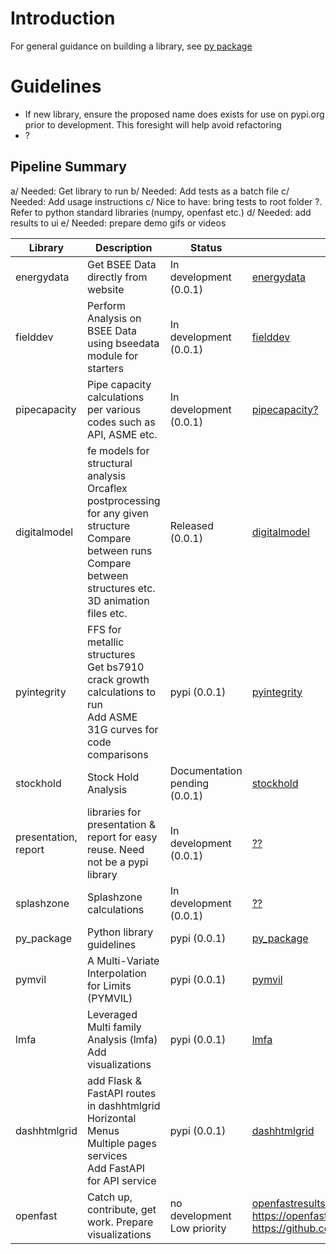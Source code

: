 # Introduction

For general guidance on building a library, see [py package](https://github.com/vamseeachanta/py_package)
# Guidelines

- If new library, ensure the proposed name does exists for use on pypi.org prior to development. This foresight will help avoid refactoring
- ?


## Pipeline Summary

a/ Needed: Get library to run
b/ Needed: Add tests as a batch file
c/ Needed: Add usage instructions
c/ Nice to have: bring tests to root folder ?. Refer to python standard libraries (numpy, openfast etc.)
d/ Needed: add results to ui
e/ Needed: prepare demo gifs or videos

| Library |  Description | Status | Reference | Status |
|---|---|------|---|---|
| energydata | Get BSEE Data directly from website |  In development (0.0.1) | [energydata](tba) |
| fielddev | Perform Analysis on BSEE Data using bseedata module for starters |  In development (0.0.1) | [fielddev](tba) |
| pipecapacity | Pipe capacity calculations per various codes such as API, ASME etc. |  In development (0.0.1) | [pipecapacity?](https://github.com/vamseeachanta/pipecapacity) |
| digitalmodel | fe models for structural analysis <br> Orcaflex postprocessing for any given structure <br> Compare between runs <br> Compare between structures etc. <br> 3D animation files etc.|  Released (0.0.1) | [digitalmodel](https://pypi.org/project/digitalmodel/0.0.1/) | ? |
| pyintegrity | FFS for metallic structures<br> Get bs7910 crack growth calculations to run<br> Add ASME 31G curves for code comparisons |  pypi (0.0.1) | [pyintegrity](https://github.com/vamseeachanta/pyintegrity) | running with instructions |
| stockhold | Stock Hold Analysis |  Documentation pending (0.0.1) | [stockhold](https://github.com/vamseeachanta/stockhold) |
| presentation, report | libraries for presentation & report for easy reuse. Need not be a pypi library |  In development (0.0.1) | [??](https://github.com/vamseeachanta/dashhtmlgrid) |
| splashzone | Splashzone calculations |  In development (0.0.1) | [??](https://github.com/vamseeachanta/dashhtmlgrid) |
| py_package | Python library guidelines |  pypi (0.0.1) | [py_package](https://github.com/vamseeachanta/py_package) |
| pymvil | A Multi-Variate Interpolation for Limits (PYMVIL) |  pypi (0.0.1) | [pymvil](https://github.com/vamseeachanta/pymvil) |
| lmfa | Leveraged Multi family Analysis (lmfa) <br> Add visualizations |  pypi (0.0.1) | [lmfa](https://github.com/vamseeachanta/lmfa) |
| dashhtmlgrid | add Flask & FastAPI routes in dashhtmlgrid <br> Horizontal Menus <br> Multiple pages <br> services <br> Add FastAPI for API service |  pypi (0.0.1) | [dashhtmlgrid](https://github.com/vamseeachanta/dashhtmlgrid) |
| openfast | Catch up, contribute, get work. Prepare visualizations |  no development <br> Low priority | [openfastresults](tba) https://openfast.readthedocs.io/en/main/source/this_doc.html <br> https://github.com/OpenFAST/openfast|
